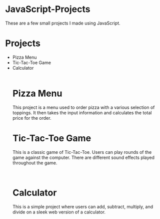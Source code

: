 # JavaScript-Projects
These are a few small projects I made using JavaScript.
<h1>Projects</h1>
  <ul>
    <li>Pizza Menu</li>
    <li>Tic-Tac-Toe Game</li>
    <li>Calculator</li>
  <br>
  <h1>Pizza Menu</h1>
  <p>This project is a menu used to order pizza with a various selection of toppings. It then takes the input information and calculates the total price for the order.
  <br>
  <h1>Tic-Tac-Toe Game</h1>
  <p>This is a classic game of Tic-Tac-Toe. Users can play rounds of the game against the computer. There are different sound effects played throughout the game.</p>
  <br>
  <h1>Calculator</h1>
  <p>This is a simple project where users can add, subtract, multiply, and divide on a sleek web version of a calculator.
